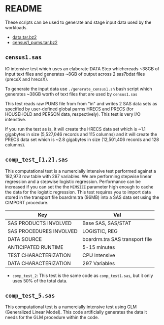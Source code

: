 # README

These scripts can be used to generate and stage input data used by the workloads.

- [data.tar.bz2](https://abisenblobfs.blob.core.windows.net/data/datasets/mixed-analytics-dataset/data.tar.bz2?sp=r&st=2023-06-10T01:18:25Z&se=2024-12-31T10:18:25Z&spr=https&sv=2022-11-02&sr=b&sig=Q8d7xvcy4MEvv2YACSeSI%2FAnXshUzxLSxK1rIFiy7lg%3D)
- [census1_pums.tar.bz2](https://abisenblobfs.blob.core.windows.net/data/datasets/mixed-analytics-dataset/census1_pums.tar.bz2?sp=r&st=2023-06-10T01:20:40Z&se=2024-12-31T10:20:40Z&spr=https&sv=2022-11-02&sr=b&sig=59RRuOsZfWzqMj4oDEfx3Aoo9KQteebCX2E4ctlz%2BX0%3D)

## `census1.sas`

IO intensive test which uses an elaborate DATA Step whichcreads ~38GB of input text files and generates ~8GB of output across 2 sas7bdat files (precsX and hrecsX).

To generate the input data use `./generate_census1.sh` bash script which generates ~38GB worth of text files that are used by `census1.sas` 

This test reads raw PUMS file from from "in" and writes 2 SAS data sets as specified by user-defined global parms HRECS and PRECS (for HOUSEHOLD and PERSON data, respectively).  This test is very I/O intenstive.

If you run the test as is, it will create the HRECS data set which is ~1.1 gigabytes in size (5,527,046 records and 115 columns) and it will create the PRECS data set which is ~2.8 gigabytes in size (12,501,406 records and 128 columns).

## `comp_test_[1,2].sas`

This computational test is a numercially intensive test performed against a 182,973 row table with 297 variables. We are performing stepwise linear regression and a stepwise logistic regression. Performance can be increased if you can set the the `MEMSIZE` parameter high enough to cache the data for the logistic regression. This test requires you to import data stored in the transport file boardrm.tra (96MB) into a SAS data set using the CIMPORT procedure.

| Key                     | Val                            |
|-------------------------|--------------------------------|
| SAS PRODUCTS INVOLVED   | Base SAS, SAS/STAT             |
| SAS PROCEDURES INVOLVED | LOGISTIC, REG                  |
| DATA SOURCE             | boardrm.tra SAS transport file |
| ANTICIPATED RUNTIME     | 5-15 minutes                   |
| TEST CHARACTERIZATION   | CPU Intensive                  |
| DATA CHARACTERIZATION   | 297 Variables                  |

- `comp_test_2`: This test is the same code as `comp_test1.sas`, but it only uses 50% of the total data.

## `comp_test_5.sas`

This computational test is a numercially intensive test using GLM (Generalized Linear Model).  This code artificially generates the data it needs for the GLM procedure within the code.
